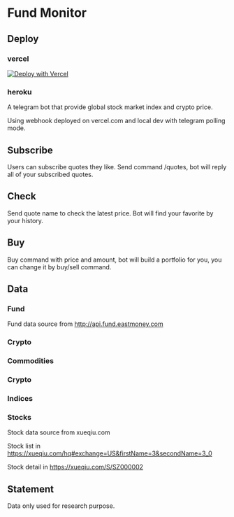 # Fund Monitor

## Deploy

### vercel

[![Deploy with Vercel](https://vercel.com/button)](https://vercel.com/new/clone?repository-url=https%3A%2F%2Fgithub.com%2Fsysu-yunz%2Ffund-minitor&env=MGO_PWD,BOT_TOKEN&envDescription=You%20need%20a%20Telegram%20bot%20and%20MongoDB%20Atlas%20account%20to%20get%20ready.&project-name=my-tg-bot)


### heroku


A telegram bot that provide global stock market index and crypto price.

Using webhook deployed on vercel.com and local dev with telegram polling mode.

## Subscribe

Users can subscribe quotes they like. Send command /quotes, bot will reply all of your subscribed quotes.

## Check

Send quote name to check the latest price. Bot will find your favorite by your history.

## Buy

Buy command with price and amount, bot will build a portfolio for you, you can change it by buy/sell command.

## Data

### Fund

Fund data source from http://api.fund.eastmoney.com

### Crypto


### Commodities

### Crypto

### Indices

### Stocks

Stock data source from xueqiu.com

Stock list in https://xueqiu.com/hq#exchange=US&firstName=3&secondName=3_0

Stock detail in https://xueqiu.com/S/SZ000002

## Statement

Data only used for research purpose.

